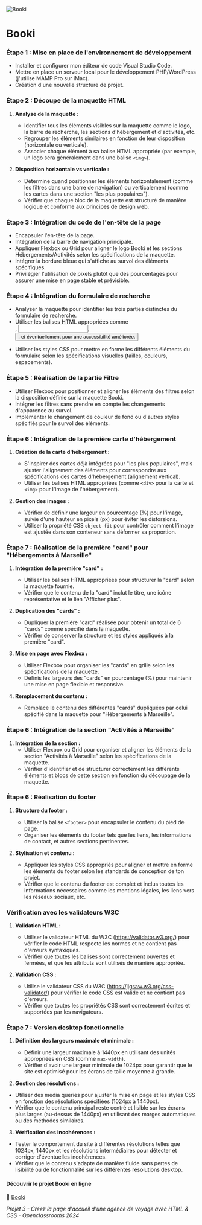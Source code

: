 ![Booki](images/booki.png)

# Booki

### Étape 1 : Mise en place de l'environnement de développement

- Installer et configurer mon éditeur de code Visual Studio Code.
- Mettre en place un serveur local pour le développement PHP/WordPress (j'utilise MAMP Pro sur iMac).
- Création d'une nouvelle structure de projet.

### Étape 2 : Découpe de la maquette HTML

1. **Analyse de la maquette :**
   - Identifier tous les éléments visibles sur la maquette comme le logo, la barre de recherche, les sections d'hébergement et d'activités, etc.
   - Regrouper les éléments similaires en fonction de leur disposition (horizontale ou verticale).
   - Associer chaque élément à sa balise HTML appropriée (par exemple, un logo sera généralement dans une balise `<img>`).

2. **Disposition horizontale vs verticale :**
   - Détermine quand positionner les éléments horizontalement (comme les filtres dans une barre de navigation) ou verticalement (comme les cartes dans une section "les plus populaires").
   - Vérifier que chaque bloc de la maquette est structuré de manière logique et conforme aux principes de design web.

### Étape 3 : Intégration du code de l'en-tête de la page
   - Encapsuler l'en-tête de la page.
   - Intégration de la barre de navigation principale.
   - Appliquer Flexbox ou Grid pour aligner le logo Booki et les sections Hébergements/Activités selon les spécifications de la maquette.
   - Intégrer la bordure bleue qui s'affiche au survol des éléments spécifiques.
   - Privilégier l'utilisation de pixels plutôt que des pourcentages pour assurer une mise en page stable et prévisible.

### Étape 4 : Intégration du formulaire de recherche
   - Analyser la maquette pour identifier les trois parties distinctes du formulaire de recherche.
   - Utiliser les balises HTML appropriées comme <form>, <input>, <button>, et éventuellement <label> pour une accessibilité améliorée.
   - Utiliser les styles CSS pour mettre en forme les différents éléments du formulaire selon les spécifications visuelles (tailles, couleurs, espacements).

### Étape 5 : Réalisation de la partie Filtre
   - Utiliser Flexbox pour positionner et aligner les éléments des filtres selon la disposition définie sur la maquette Booki.
   - Intégrer les filtres sans prendre en compte les changements d'apparence au survol.
   - Implémenter le changement de couleur de fond ou d'autres styles spécifiés pour le survol des éléments.

### Étape 6 : Intégration de la première carte d'hébergement

1. **Création de la carte d'hébergement :**
   - S'inspirer des cartes déjà intégrées pour "les plus populaires", mais ajuster l'alignement des éléments pour correspondre aux spécifications des cartes d'hébergement (alignement vertical).
   - Utiliser les balises HTML appropriées (comme `<div>` pour la carte et `<img>` pour l'image de l'hébergement).

2. **Gestion des images :**
   - Vérifier de définir une largeur en pourcentage (%) pour l'image, suivie d'une hauteur en pixels (px) pour éviter les distorsions.
   - Utiliser la propriété CSS `object-fit` pour contrôler comment l'image est ajustée dans son conteneur sans déformer sa proportion.

### Étape 7 : Réalisation de la première "card" pour "Hébergements à Marseille"

1. **Intégration de la première "card" :**
   - Utiliser les balises HTML appropriées pour structurer la "card" selon la maquette fournie.
   - Vérifier que le contenu de la "card" inclut le titre, une icône représentative et le lien "Afficher plus".

2. **Duplication des "cards" :**
   - Dupliquer la première "card" réalisée pour obtenir un total de 6 "cards" comme spécifié dans la maquette.
   - Vérifier de conserver la structure et les styles appliqués à la première "card".

3. **Mise en page avec Flexbox :**
   - Utiliser Flexbox pour organiser les "cards" en grille selon les spécifications de la maquette.
   - Définis les largeurs des "cards" en pourcentage (%) pour maintenir une mise en page flexible et responsive.

4. **Remplacement du contenu :**
   - Remplace le contenu des différentes "cards" dupliquées par celui spécifié dans la maquette pour "Hébergements à Marseille".

### Étape 6 : Intégration de la section "Activités à Marseille"

1. **Intégration de la section :**
   - Utiliser Flexbox ou Grid pour organiser et aligner les éléments de la section "Activités à Marseille" selon les spécifications de la maquette.
   - Vérifier d'identifier et de structurer correctement les différents éléments et blocs de cette section en fonction du découpage de la maquette.

### Étape 6 : Réalisation du footer

1. **Structure du footer :**
   - Utiliser la balise `<footer>` pour encapsuler le contenu du pied de page.
   - Organiser les éléments du footer tels que les liens, les informations de contact, et autres sections pertinentes.

2. **Stylisation et contenu :**
   - Appliquer les styles CSS appropriés pour aligner et mettre en forme les éléments du footer selon les standards de conception de ton projet.
   - Vérifier que le contenu du footer est complet et inclus toutes les informations nécessaires comme les mentions légales, les liens vers les réseaux sociaux, etc.

### Vérification avec les validateurs W3C

1. **Validation HTML :**
   - Utiliser le validateur HTML du W3C (https://validator.w3.org/) pour vérifier le code HTML respecte les normes et ne contient pas d'erreurs syntaxiques.
   - Vérifier que toutes les balises sont correctement ouvertes et fermées, et que les attributs sont utilisés de manière appropriée.

2. **Validation CSS :**
   - Utilise le validateur CSS du W3C (https://jigsaw.w3.org/css-validator/) pour vérifier le code CSS est valide et ne contient pas d'erreurs.
   - Vérifier que toutes les propriétés CSS sont correctement écrites et supportées par les navigateurs.

### Étape 7 : Version desktop fonctionnelle

1. **Définition des largeurs maximale et minimale :**
   - Définir une largeur maximale à 1440px en utilisant des unités appropriées en CSS (comme `max-width`).
   - Vérifier d'avoir une largeur minimale de 1024px pour garantir que le site est optimisé pour les écrans de taille moyenne à grande.

2. **Gestion des résolutions :**
  - Utiliser des media queries pour ajuster la mise en page et les styles CSS en fonction des résolutions spécifiées (1024px à 1440px).
  - Vérifier que le contenu principal reste centré et lisible sur les écrans plus larges (au-dessus de 1440px) en utilisant des marges automatiques ou des méthodes similaires.

3. **Vérification des incohérences :**
  - Tester le comportement du site à différentes résolutions telles que 1024px, 1440px et les résolutions intermédiaires pour détecter et corriger d'éventuelles incohérences.
  - Vérifier que le contenu s'adapte de manière fluide sans pertes de lisibilité ou de fonctionnalité sur les différentes résolutions desktop.

#### Découvrir le projet Booki en ligne
🔗 [Booki](https://jean-assoumani.github.io/booki/)
<p><em>Projet 3 - Créez la page d'accueil d'une agence de voyage avec HTML & CSS - Openclassrooms 2024</em></p>